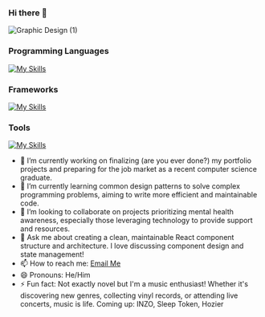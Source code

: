 ### Hi there 👋

<!--
**CRSantiago/CRSantiago** is a ✨ _special_ ✨ repository because its `README.md` (this file) appears on your GitHub profile.
-->
![Graphic Design (1)](https://github.com/CRSantiago/CRSantiago/assets/42612374/d9cc45ea-db83-44b8-a639-7d9a14e530fe)

### Programming Languages
[![My Skills](https://skillicons.dev/icons?i=html,css,js,java,python)](https://skillicons.dev)

### Frameworks 
[![My Skills](https://skillicons.dev/icons?i=react,tailwindcss)](https://skillicons.dev)

### Tools
[![My Skills](https://skillicons.dev/icons?i=docker,aws,vscode)](https://skillicons.dev)

- 🔭 I’m currently working on finalizing (are you ever done?) my portfolio projects and preparing for the job market as a recent computer science graduate.
- 🌱 I’m currently learning common design patterns to solve complex programming problems, aiming to write more efficient and maintainable code.
- 👯 I’m looking to collaborate on projects prioritizing mental health awareness, especially those leveraging technology to provide support and resources.
- 💬 Ask me about creating a clean, maintainable React component structure and architecture. I love discussing component design and state management!
- 📫 How to reach me: [Email Me](mailto:chrisantiago217@gmail.com)
- 😄 Pronouns: He/Him
- ⚡ Fun fact: Not exactly novel but I'm a music enthusiast! Whether it's discovering new genres, collecting vinyl records, or attending live concerts, music is life. Coming up: INZO, Sleep Token, Hozier

